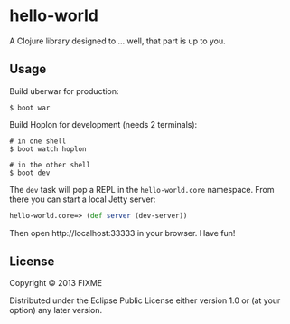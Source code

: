# hello-world

A Clojure library designed to ... well, that part is up to you.

## Usage

Build uberwar for production:

```
$ boot war
```

Build Hoplon for development (needs 2 terminals):

```
# in one shell
$ boot watch hoplon

# in the other shell
$ boot dev
```

The `dev` task will pop a REPL in the `hello-world.core` namespace. From there
you can start a local Jetty server:

```clojure
hello-world.core=> (def server (dev-server))
```

Then open http://localhost:33333 in your browser. Have fun!

## License

Copyright © 2013 FIXME

Distributed under the Eclipse Public License either version 1.0 or (at
your option) any later version.
